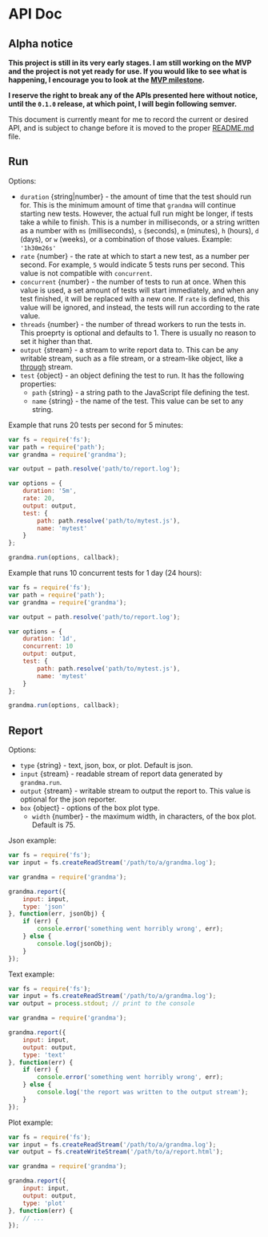 # API Doc

## Alpha notice

**This project is still in its very early stages. I am still working on the MVP and the project is not yet ready for use. If you would like to see what is happening, I encourage you to look at the [MVP milestone](https://github.com/catdad/grandma/milestones/mvp).**

**I reserve the right to break any of the APIs presented here without notice, until the `0.1.0` release, at which point, I will begin following semver.**

This document is currently meant for me to record the current or desired API, and is subject to change before it is moved to the proper [README.md](README.md) file.

## Run

Options:
* `duration` {string|number} - the amount of time that the test should run for. This is the minimum amount of time that `grandma` will continue starting new tests. However, the actual full run might be longer, if tests take a while to finish. This is a number in milliseconds, or a string written as a number with `ms` (milliseconds), `s` (seconds), `m` (minutes), `h` (hours), `d` (days), or `w` (weeks), or a combination of those values. Example: `'1h30m26s'`
* `rate` {number} - the rate at which to start a new test, as a number per second. For example, `5` would indicate 5 tests runs per second. This value is not compatible with `concurrent`.
* `concurrent` {number} - the number of tests to run at once. When this value is used, a set amount of tests will start immediately, and when any test finished, it will be replaced with a new one. If `rate` is defined, this value will be ignored, and instead, the tests will run according to the rate value.
* `threads` {number} - the number of thread workers to run the tests in. This proeprty is optional and defaults to 1. There is usually no reason to set it higher than that.
* `output` {stream} - a stream to write report data to. This can be any writable stream, such as a file stream, or a stream-like object, like a [through](https://github.com/rvagg/through2) stream.
* `test` {object} - an object defining the test to run. It has the following properties:
  * `path` {string} - a string path to the JavaScript file defining the test.
  * `name` {string} - the name of the test. This value can be set to any string.

Example that runs 20 tests per second for 5 minutes:

```javascript
var fs = require('fs');
var path = require('path');
var grandma = require('grandma');

var output = path.resolve('path/to/report.log');

var options = {
    duration: '5m',
    rate: 20,
    output: output,
    test: {
        path: path.resolve('path/to/mytest.js'),
        name: 'mytest'
    }
};

grandma.run(options, callback);
```

Example that runs 10 concurrent tests for 1 day (24 hours):

```javascript
var fs = require('fs');
var path = require('path');
var grandma = require('grandma');

var output = path.resolve('path/to/report.log');

var options = {
    duration: '1d',
    concurrent: 10
    output: output,
    test: {
        path: path.resolve('path/to/mytest.js'),
        name: 'mytest'
    }
};

grandma.run(options, callback);
```

## Report

Options:
* `type` {string} - text, json, box, or plot. Default is json.
* `input` {stream} - readable stream of report data generated by `grandma.run`.
* `output` {stream} - writable stream to output the report to. This value is optional for the json reporter.
* `box` {object} - options of the box plot type.
  * `width` {number} - the maximum width, in characters, of the box plot. Default is 75.

Json example:

```javascript
var fs = require('fs');
var input = fs.createReadStream('/path/to/a/grandma.log');

var grandma = require('grandma');

grandma.report({
    input: input,
    type: 'json'
}, function(err, jsonObj) {
    if (err) {
        console.error('something went horribly wrong', err);
    } else {
        console.log(jsonObj);
    }
});

```

Text example:

```javascript
var fs = require('fs');
var input = fs.createReadStream('/path/to/a/grandma.log');
var output = process.stdout; // print to the console

var grandma = require('grandma');

grandma.report({
    input: input,
    output: output,
    type: 'text'
}, function(err) {
    if (err) {
        console.error('something went horribly wrong', err);
    } else {
        console.log('the report was written to the output stream');
    }
});
```

Plot example:

```javascript
var fs = require('fs');
var input = fs.createReadStream('/path/to/a/grandma.log');
var output = fs.createWriteStream('/path/to/a/report.html');

var grandma = require('grandma');

grandma.report({
    input: input,
    output: output,
    type: 'plot'
}, function(err) {
    // ...
});
```
